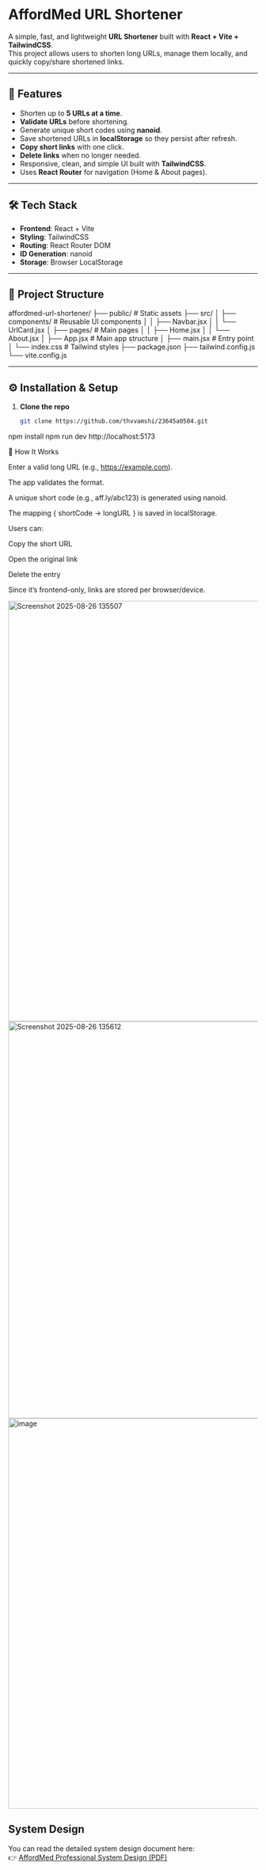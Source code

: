 # AffordMed URL Shortener

A simple, fast, and lightweight **URL Shortener** built with **React + Vite + TailwindCSS**.  
This project allows users to shorten long URLs, manage them locally, and quickly copy/share shortened links.

---

## 🚀 Features
- Shorten up to **5 URLs at a time**.
- **Validate URLs** before shortening.
- Generate unique short codes using **nanoid**.
- Save shortened URLs in **localStorage** so they persist after refresh.
- **Copy short links** with one click.
- **Delete links** when no longer needed.
- Responsive, clean, and simple UI built with **TailwindCSS**.
- Uses **React Router** for navigation (Home & About pages).

---

## 🛠️ Tech Stack
- **Frontend**: React + Vite  
- **Styling**: TailwindCSS  
- **Routing**: React Router DOM  
- **ID Generation**: nanoid  
- **Storage**: Browser LocalStorage  

---

## 📂 Project Structure
affordmed-url-shortener/
├── public/ # Static assets
├── src/
│ ├── components/ # Reusable UI components
│ │ ├── Navbar.jsx
│ │ └── UrlCard.jsx
│ ├── pages/ # Main pages
│ │ ├── Home.jsx
│ │ └── About.jsx
│ ├── App.jsx # Main app structure
│ ├── main.jsx # Entry point
│ └── index.css # Tailwind styles
├── package.json
├── tailwind.config.js
└── vite.config.js




---

## ⚙️ Installation & Setup

1. **Clone the repo**
   ```bash
   git clone https://github.com/thvvamshi/23645a0504.git
npm install
npm run dev
http://localhost:5173


🎯 How It Works

Enter a valid long URL (e.g., https://example.com).

The app validates the format.

A unique short code (e.g., aff.ly/abc123) is generated using nanoid.

The mapping { shortCode → longURL } is saved in localStorage.

Users can:

Copy the short URL

Open the original link

Delete the entry

Since it’s frontend-only, links are stored per browser/device.

<img width="1895" height="850" alt="Screenshot 2025-08-26 135507" src="https://github.com/user-attachments/assets/f7886744-378b-4114-a6fc-0ca85fb8a3b5" />

<img width="1873" height="802" alt="Screenshot 2025-08-26 135612" src="https://github.com/user-attachments/assets/9bcc2cf9-e979-421b-96dd-6445e763a61c" />


<img width="1860" height="789" alt="image" src="https://github.com/user-attachments/assets/f4d12407-1fc8-458b-b040-1b81a502cc2f" />

## **System Design**

You can read the detailed system design document here:  
👉 [AffordMed Professional System Design (PDF)](./AffordMed_Professional_System_Design.pdf)


